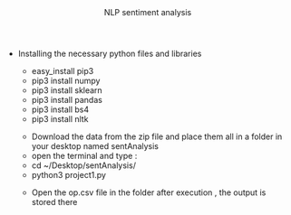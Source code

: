 <header>NLP sentiment analysis</header>
<ul>
  <li>Installing the necessary python files and libraries</li>
  <ul>
    <li>easy_install pip3</li>
    <li>pip3 install numpy</li>
    <li>pip3 install sklearn</li>
    <li>pip3 install pandas</li>
    <li>pip3 install bs4</li>
    <li>pip3 install nltk</li>
  </ul>
  <ul>
    <li>Download the data from the zip file and place them all in a folder in your desktop named sentAnalysis</li>
    <li>open the terminal and type :</li>
    <li>cd ~/Desktop/sentAnalysis/</li>
    <li>python3 project1.py</li>
  </ul>
  <ul>
    <li>Open the op.csv file in the folder after execution , the output is stored there</li>
  </ul>
